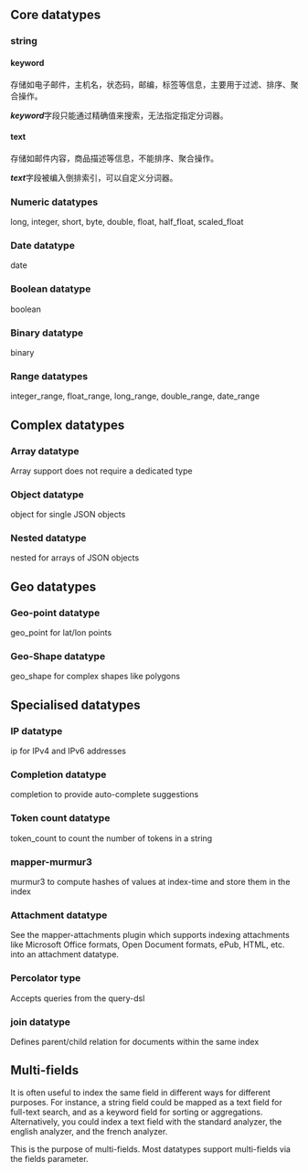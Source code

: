 ## Core datatypes

### string 

#### keyword

存储如电子邮件，主机名，状态码，邮编，标签等信息，主要用于过滤、排序、聚合操作。

***keyword***字段只能通过精确值来搜索，无法指定指定分词器。

#### text

存储如邮件内容，商品描述等信息，不能排序、聚合操作。

***text***字段被编入倒排索引，可以自定义分词器。

### Numeric datatypes 

long, integer, short, byte, double, float, half_float, scaled_float 

### Date datatype 

date 

### Boolean datatype 

boolean 

### Binary datatype 

binary 

### Range datatypes 

integer_range, float_range, long_range, double_range, date_range 

 

## Complex datatypes

### Array datatype 

Array support does not require a dedicated type 

### Object datatype 

object for single JSON objects 

### Nested datatype 

nested for arrays of JSON objects 

 

## Geo datatypes

### Geo-point datatype 

geo_point for lat/lon points 

### Geo-Shape datatype 

geo_shape for complex shapes like polygons 

 

## Specialised datatypes

### IP datatype 

ip for IPv4 and IPv6 addresses 

### Completion datatype 

completion to provide auto-complete suggestions 

### Token count datatype 

token_count to count the number of tokens in a string 

### mapper-murmur3 

murmur3 to compute hashes of values at index-time and store them in the index 

### Attachment datatype 

See the mapper-attachments plugin which supports indexing attachments like Microsoft Office formats, Open Document formats, ePub, HTML, etc. into an attachment datatype. 

### Percolator type 

Accepts queries from the query-dsl 

### join datatype 

Defines parent/child relation for documents within the same index 

 

## Multi-fields

It is often useful to index the same field in different ways for different purposes. For instance, a string field could be mapped as a text field for full-text search, and as a keyword field for sorting or aggregations. Alternatively, you could index a text field with the standard analyzer, the english analyzer, and the french analyzer.

This is the purpose of multi-fields. Most datatypes support multi-fields via the fields parameter.